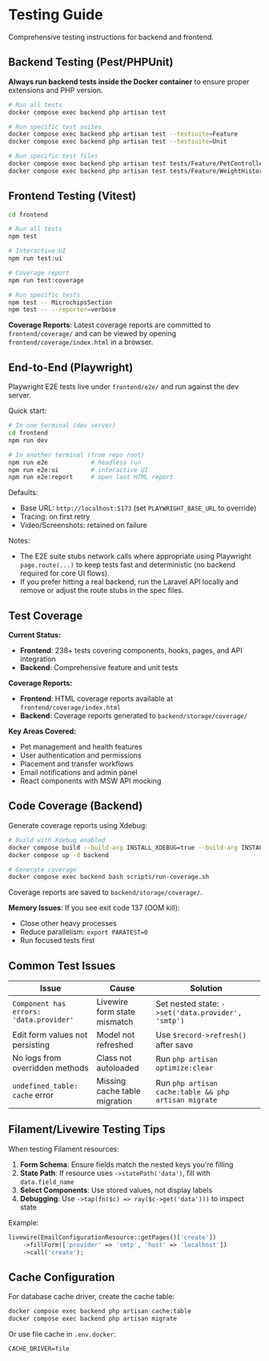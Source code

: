 # Testing Guide

Comprehensive testing instructions for backend and frontend.

## Backend Testing (Pest/PHPUnit)

**Always run backend tests inside the Docker container** to ensure proper extensions and PHP version.

```bash
# Run all tests
docker compose exec backend php artisan test

# Run specific test suites
docker compose exec backend php artisan test --testsuite=Feature
docker compose exec backend php artisan test --testsuite=Unit

# Run specific test files
docker compose exec backend php artisan test tests/Feature/PetControllerTest.php
docker compose exec backend php artisan test tests/Feature/WeightHistoryFeatureTest.php
```

## Frontend Testing (Vitest)

```bash
cd frontend

# Run all tests
npm test

# Interactive UI
npm run test:ui

# Coverage report
npm run test:coverage

# Run specific tests
npm test -- MicrochipsSection
npm test -- --reporter=verbose
```

**Coverage Reports**: Latest coverage reports are committed to `frontend/coverage/` and can be viewed by opening `frontend/coverage/index.html` in a browser.

## End-to-End (Playwright)

Playwright E2E tests live under `frontend/e2e/` and run against the dev server.

Quick start:

```bash
# In one terminal (dev server)
cd frontend
npm run dev

# In another terminal (from repo root)
npm run e2e            # headless run
npm run e2e:ui         # interactive UI
npm run e2e:report     # open last HTML report
```

Defaults:
- Base URL: `http://localhost:5173` (set `PLAYWRIGHT_BASE_URL` to override)
- Tracing: on first retry
- Video/Screenshots: retained on failure

Notes:
- The E2E suite stubs network calls where appropriate using Playwright `page.route(...)` to keep tests fast and deterministic (no backend required for core UI flows).
- If you prefer hitting a real backend, run the Laravel API locally and remove or adjust the route stubs in the spec files.

## Test Coverage

**Current Status:**
- **Frontend**: 238+ tests covering components, hooks, pages, and API integration
- **Backend**: Comprehensive feature and unit tests

**Coverage Reports:**
- **Frontend**: HTML coverage reports available at `frontend/coverage/index.html`
- **Backend**: Coverage reports generated to `backend/storage/coverage/`

**Key Areas Covered:**
- Pet management and health features
- User authentication and permissions
- Placement and transfer workflows
- Email notifications and admin panel
- React components with MSW API mocking

## Code Coverage (Backend)

Generate coverage reports using Xdebug:

```bash
# Build with Xdebug enabled
docker compose build --build-arg INSTALL_XDEBUG=true --build-arg INSTALL_DEV=true backend
docker compose up -d backend

# Generate coverage
docker compose exec backend bash scripts/run-coverage.sh
```

Coverage reports are saved to `backend/storage/coverage/`.

**Memory Issues**: If you see exit code 137 (OOM kill):
- Close other heavy processes
- Reduce parallelism: `export PARATEST=0`
- Run focused tests first

## Common Test Issues

| Issue | Cause | Solution |
|-------|-------|----------|
| `Component has errors: 'data.provider'` | Livewire form state mismatch | Set nested state: `->set('data.provider', 'smtp')` |
| Edit form values not persisting | Model not refreshed | Use `$record->refresh()` after save |
| No logs from overridden methods | Class not autoloaded | Run `php artisan optimize:clear` |
| `undefined_table: cache` error | Missing cache table migration | Run `php artisan cache:table && php artisan migrate` |

## Filament/Livewire Testing Tips

When testing Filament resources:

1. **Form Schema**: Ensure fields match the nested keys you're filling
2. **State Path**: If resource uses `->statePath('data')`, fill with `data.field_name`
3. **Select Components**: Use stored values, not display labels
4. **Debugging**: Use `->tap(fn($c) => ray($c->get('data')))` to inspect state

Example:
```php
livewire(EmailConfigurationResource::getPages()['create'])
    ->fillForm(['provider' => 'smtp', 'host' => 'localhost'])
    ->call('create');
```

## Cache Configuration

For database cache driver, create the cache table:

```bash
docker compose exec backend php artisan cache:table
docker compose exec backend php artisan migrate
```

Or use file cache in `.env.docker`:
```
CACHE_DRIVER=file
```